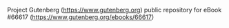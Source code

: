 Project Gutenberg (https://www.gutenberg.org) public repository for
eBook #66617 (https://www.gutenberg.org/ebooks/66617)
